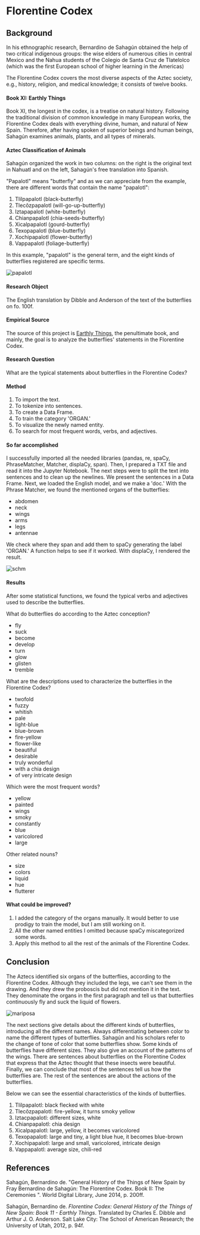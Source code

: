 # Florentine Codex

## Background

In his ethnographic research, Bernardino de Sahagún obtained the help of two critical indigenous groups: the wise elders of numerous cities in central Mexico and the Nahua students of the Colegio de Santa Cruz de Tlatelolco (which was the first European school of higher learning in the Americas)

The Florentine Codex covers the most diverse aspects of the Aztec society, e.g., history, religion, and medical knowledge; it consists of twelve books.



#### Book XI: Earthly Things

Book XI, the longest in the codex, is a treatise on natural history. Following the traditional division of common knowledge in many European works, the Florentine Codex deals with everything divine, human, and natural of New Spain. Therefore, after having spoken of superior beings and human beings, Sahagún examines animals, plants, and all types of minerals.



#### Aztec Classification of Animals

Sahagún organized the work in two columns: on the right is the original text in Nahuatl and on the left, Sahagún's free translation into Spanish. 

"Papalotl" means "butterfly" and as we can appreciate from the example, there are different words that contain the name "papalotl": 

1. Tlilpapalotl (black-butterfly)
2. Tlecôzpapalotl (will-go-up-butterfly)
3. Iztapapalotl (white-butterfly)
4. Chianpapalotl (chia-seeds-butterfly)
5. Xicalpapalotl (gourd-butterfly)
6. Texopapalotl (blue-butterfly)
7. Xochipapalotl (flower-butterfly)
8. Vappapalotl (foliage-butterfly)

In this example, "papalotl" is the general term, and the eight kinds of butterflies registered are specific terms.



![papalotl](assets/papalotl.jpg)



#### Research Object

The English translation by Dibble and Anderson of the text of the butterflies on fo. 100f.

####  

#### Empirical Source

The source of this project is [Earthly Things](https://www.wdl.org/en/item/10622/view/1/200/), the penultimate book, and mainly, the goal is to analyze the butterflies' statements in the Florentine Codex. 



#### Research Question

What are the typical statements about butterflies in the Florentine Codex?



#### Method

1. To import the text.
2. To tokenize into sentences.
3. To create a Data Frame.
4. To train the category 'ORGAN.'
5. To visualize the newly named entity.
6. To search for most frequent words, verbs, and adjectives.



#### So far accomplished 

I successfully imported all the needed libraries (pandas, re, spaCy, PhraseMatcher, Matcher, displaCy, span). Then, I prepared a TXT file and read it into the Jupyter Notebook. The next steps were to split the text into sentences and to clean up the newlines. We present the sentences in a Data Frame. Next, we loaded the English model, and we make a 'doc.'  With the Phrase Matcher, we found the mentioned organs of the butterflies:

- abdomen
- neck
- wings
- arms
- legs
- antennae

We check where they span and add them to spaCy generating the label 'ORGAN.' A function helps to see if it worked. With displaCy, I rendered the result.



![schm](assets/schm.PNG)



#### Results

After some statistical functions, we found the typical verbs and adjectives used to describe the butterflies.

What do butterflies do according to the Aztec conception? 

- fly
- suck
- become
- develop
- turn
- glow
- glisten
- tremble

What are the descriptions used to characterize the butterflies in the Florentine Codex?

- twofold
- fuzzy
- whitish
- pale
- light-blue
- blue-brown
- fire-yellow
- flower-like
- beautiful
- desirable
- truly wonderful
- with a chia design
- of very intricate design

Which were the most frequent words? 

- yellow
- painted
- wings
- smoky
- constantly
- blue
- varicolored
- large

Other related nouns?

- size
- colors
- liquid
- hue
- flutterer



#### What could be improved?

1. I added the category of the organs manually. It would better to use prodigy to train the model, but I am still working on it.
2. All the other named entities I omitted because spaCy miscategorized some words. 
3. Apply this method to all the rest of the animals of the Florentine Codex.



## Conclusion

The Aztecs identified six organs of the butterflies, according to the Florentine Codex. Although they included the legs, we can't see them in the drawing. And they drew the proboscis but did not mention it in the text. They denominate the organs in the first paragraph and tell us that butterflies continuously fly and suck the liquid of flowers. 



![mariposa](assets/mariposa.PNG)



The next sections give details about the different kinds of butterflies, introducing all the different names. Always differentiating between color to name the different types of butterflies. Sahagún and his scholars refer to the change of tone of color that some butterflies show. Some kinds of butterflies have different sizes. They also give an account of the patterns of the wings. There are sentences about butterflies on the Florentine Codex that express that the Aztec thought that these insects were beautiful. Finally, we can conclude that most of the sentences tell us how the butterflies are. The rest of the sentences are about the actions of the butterflies.

Below we can see the essential characteristics of the kinds of butterflies.

1. Tlilpapalotl: black flecked with white
2. Tlecôzpapalotl: fire-yellow, it turns smoky yellow
3. Iztacpapalotl: different sizes, white
4. Chianpapalotl: chia design
5. Xicalpapalotl: large, yellow, it becomes varicolored
6. Texopapalotl: large and tiny, a light blue hue, it becomes blue-brown
7. Xochipapalotl: large and small, varicolored, intricate design
8. Vappapalotl: average size, chili-red



## References

Sahagún, Bernardino de. "General History of the Things of New Spain by Fray Bernardino de Sahagún: The Florentine Codex. Book II: The Ceremonies ". World Digital Library, June 2014, p. 200ff.

Sahagún, Bernardino de. *Florentine Codex: General History of the Things of New Spain: Book 11 - Earthly Things*. Translated by Charles E. Dibble and Arthur J. O. Anderson. Salt Lake City: The School of American Research; the University of Utah, 2012, p. 94f.





